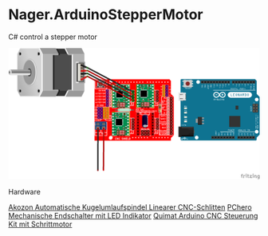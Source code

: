 # Nager.ArduinoStepperMotor
C# control a stepper motor



![Fritzing](doc/ConnectionDiagram.png)



Hardware

[Akozon Automatische Kugelumlaufspindel Linearer CNC-Schlitten](https://amzn.to/2uOP0eR)
[PChero Mechanische Endschalter mit LED Indikator](https://amzn.to/2UIAZh4)
[Quimat Arduino CNC Steuerung Kit mit Schrittmotor](https://amzn.to/2I4SG4M)

